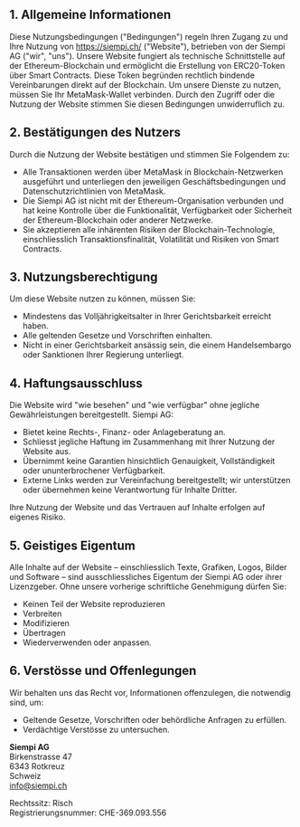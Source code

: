 ## 1. Allgemeine Informationen
Diese Nutzungsbedingungen ("Bedingungen") regeln Ihren Zugang zu und Ihre Nutzung von https://siempi.ch/ ("Website"), betrieben von der Siempi AG ("wir", "uns").
Unsere Website fungiert als technische Schnittstelle auf der Ethereum-Blockchain und ermöglicht die Erstellung von ERC20-Token über Smart Contracts. Diese Token begründen rechtlich bindende Vereinbarungen direkt auf der Blockchain.
Um unsere Dienste zu nutzen, müssen Sie Ihr MetaMask-Wallet verbinden. Durch den Zugriff oder die Nutzung der Website stimmen Sie diesen Bedingungen unwiderruflich zu.

## 2. Bestätigungen des Nutzers
Durch die Nutzung der Website bestätigen und stimmen Sie Folgendem zu:

- Alle Transaktionen werden über MetaMask in Blockchain-Netzwerken ausgeführt und unterliegen den jeweiligen Geschäftsbedingungen und Datenschutzrichtlinien von MetaMask.
- Die Siempi AG ist nicht mit der Ethereum-Organisation verbunden und hat keine Kontrolle über die Funktionalität, Verfügbarkeit oder Sicherheit der Ethereum-Blockchain oder anderer Netzwerke.
- Sie akzeptieren alle inhärenten Risiken der Blockchain-Technologie, einschliesslich Transaktionsfinalität, Volatilität und Risiken von Smart Contracts.

## 3. Nutzungsberechtigung
Um diese Website nutzen zu können, müssen Sie:

- Mindestens das Volljährigkeitsalter in Ihrer Gerichtsbarkeit erreicht haben.
- Alle geltenden Gesetze und Vorschriften einhalten.
- Nicht in einer Gerichtsbarkeit ansässig sein, die einem Handelsembargo oder Sanktionen Ihrer Regierung unterliegt.

## 4. Haftungsausschluss
Die Website wird "wie besehen" und "wie verfügbar" ohne jegliche Gewährleistungen bereitgestellt.
Siempi AG:

- Bietet keine Rechts-, Finanz- oder Anlageberatung an.
- Schliesst jegliche Haftung im Zusammenhang mit Ihrer Nutzung der Website aus.
- Übernimmt keine Garantien hinsichtlich Genauigkeit, Vollständigkeit oder ununterbrochener Verfügbarkeit.
- Externe Links werden zur Vereinfachung bereitgestellt; wir unterstützen oder übernehmen keine Verantwortung für Inhalte Dritter.

Ihre Nutzung der Website und das Vertrauen auf Inhalte erfolgen auf eigenes Risiko.

## 5. Geistiges Eigentum
Alle Inhalte auf der Website – einschliesslich Texte, Grafiken, Logos, Bilder und Software – sind ausschliessliches Eigentum der Siempi AG oder ihrer Lizenzgeber.
Ohne unsere vorherige schriftliche Genehmigung dürfen Sie:

- Keinen Teil der Website reproduzieren
- Verbreiten
- Modifizieren
- Übertragen
- Wiederverwenden oder anpassen.

## 6. Verstösse und Offenlegungen
Wir behalten uns das Recht vor, Informationen offenzulegen, die notwendig sind, um:

- Geltende Gesetze, Vorschriften oder behördliche Anfragen zu erfüllen.
- Verdächtige Verstösse zu untersuchen.

**Siempi AG**  
Birkenstrasse 47  
6343 Rotkreuz  
Schweiz  
info@siempi.ch

Rechtssitz: Risch  
Registrierungsnummer: CHE-369.093.556
